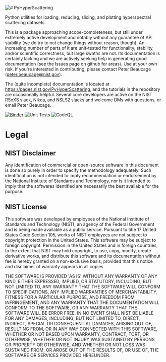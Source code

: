 ![# PyHyperScattering](https://user-images.githubusercontent.com/875623/234083915-e62ee2d4-ad7f-4d91-a847-18fa54652ffc.png)

Python utilities for loading, reducing, slicing, and plotting hyperspectral scattering datasets.

This is a package approaching scope-completeness, but still under extremely active development and notably without any guarantee of API stability (we do try to not change things without reason, though). An increasing number of parts of it are unit-tested for functionality, stability, and/or scientific correctness, but large swaths are not. Its documentation is certainly lacking and we are actively seeking help in generating good documentation (see the Issues page on github for areas).  Use at your own risk.  If you're interested in contributing, please contact Peter Beaucage (peter.beaucage@nist.gov).

The (quite incomplete) documentation is located at https://pages.nist.gov/PyHyperScattering, and the tutorials in the repository are occasionally helpful.  Several core developers are active on the NIST RSoXS slack, Nikea, and NSLS2 slacks and welcome DMs with questions, or email Peter Beaucage.

[![Binder](https://mybinder.org/badge_logo.svg)](https://mybinder.org/v2/gh/usnistgov/PyHyperScattering/HEAD)
![Unit Tests](https://github.com/usnistgov/PyHyperScattering/actions/workflows/main.yml/badge.svg)
![CodeQL](https://github.com/usnistgov/PyHyperScattering/actions/workflows/codeql-analysis.yml/badge.svg)

Legal
=====

NIST Disclaimer
---------------
Any identification of commercial or open-source software in this document is
done so purely in order to specify the methodology adequately. Such
identification is not intended to imply recommendation or endorsement by the
National Institute of Standards and Technology, nor is it intended to imply
that the softwares identified are necessarily the best available for the
purpose.

NIST License
------------
This software was developed by employees of the National Institute of Standards
and Technology (NIST), an agency of the Federal Government and is being made
available as a public service. Pursuant to title 17 United States Code Section
105, works of NIST employees are not subject to copyright protection in the
United States.  This software may be subject to foreign copyright.  Permission
in the United States and in foreign countries, to the extent that NIST may hold
copyright, to use, copy, modify, create derivative works, and distribute this
software and its documentation without fee is hereby granted on a non-exclusive
basis, provided that this notice and disclaimer of warranty appears in all
copies. 

THE SOFTWARE IS PROVIDED 'AS IS' WITHOUT ANY WARRANTY OF ANY KIND, EITHER
EXPRESSED, IMPLIED, OR STATUTORY, INCLUDING, BUT NOT LIMITED TO, ANY WARRANTY
THAT THE SOFTWARE WILL CONFORM TO SPECIFICATIONS, ANY IMPLIED WARRANTIES OF
MERCHANTABILITY, FITNESS FOR A PARTICULAR PURPOSE, AND FREEDOM FROM
INFRINGEMENT, AND ANY WARRANTY THAT THE DOCUMENTATION WILL CONFORM TO THE
SOFTWARE, OR ANY WARRANTY THAT THE SOFTWARE WILL BE ERROR FREE.  IN NO EVENT
SHALL NIST BE LIABLE FOR ANY DAMAGES, INCLUDING, BUT NOT LIMITED TO, DIRECT,
INDIRECT, SPECIAL OR CONSEQUENTIAL DAMAGES, ARISING OUT OF, RESULTING FROM, OR
IN ANY WAY CONNECTED WITH THIS SOFTWARE, WHETHER OR NOT BASED UPON WARRANTY,
CONTRACT, TORT, OR OTHERWISE, WHETHER OR NOT INJURY WAS SUSTAINED BY PERSONS OR
PROPERTY OR OTHERWISE, AND WHETHER OR NOT LOSS WAS SUSTAINED FROM, OR AROSE OUT
OF THE RESULTS OF, OR USE OF, THE SOFTWARE OR SERVICES PROVIDED HEREUNDER.
